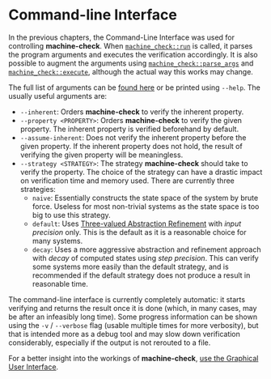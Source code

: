 # Command-line Interface

In the previous chapters, the Command-Line Interface was used for controlling **machine-check**. When [`machine_check::run`](https://docs.rs/machine-check/0.4.0/machine_check/fn.run.html) is called, it parses the program arguments and executes the verification accordingly. It is also possible to augment the arguments using [`machine_check::parse_args`](https://docs.rs/machine-check/latest/machine_check/fn.parse_args.html) and [`machine_check::execute`](https://docs.rs/machine-check/latest/machine_check/fn.execute.html), although the actual way this works may change.

The full list of arguments can be [found here](https://docs.rs/machine-check/latest/machine_check/struct.ExecArgs.html) or be printed using `--help`. The usually useful arguments are:
 - `--inherent`: Orders **machine-check** to verify the inherent property.
 - `--property <PROPERTY>`: Orders **machine-check** to verify the given property. The inherent property is verified beforehand by default.
 - `--assume-inherent`: Does not verify the inherent property before the given property. If the inherent property does not hold, the result of verifying the given property will be meaningless.
 - `--strategy <STRATEGY>`: The strategy **machine-check** should take to verify the property. The choice of the strategy can have a drastic impact on verification time and memory used. There are currently three strategies:
   - `naive`: Essentially constructs the state space of the system by brute force. Useless for most non-trivial systems as the state space is too big to use this strategy.
   - `default`: Uses [Three-valued Abstraction Refinement](../under_the_hood/research.md) with *input precision* only. This is the default as it is a reasonable choice for many systems.
   - `decay`: Uses a more aggressive abstraction and refinement approach with *decay* of computed states using *step precision*. This can verify some systems more easily than the default strategy, and is recommended if the default strategy does not produce a result in reasonable time.

The command-line interface is currently completely automatic: it starts verifying and returns the result once it is done (which, in many cases, may be after an infeasibly long time). Some progress information can be shown using the `-v` / `--verbose` flag (usable multiple times for more verbosity), but that is intended more as a debug tool and may slow down verification considerably, especially if the output is not rerouted to a file.

For a better insight into the workings of **machine-check**, [use the Graphical User Interface](./ch5_gui.md).

